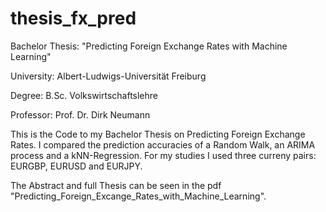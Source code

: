 # thesis_fx_pred

<p>Bachelor Thesis: "Predicting Foreign Exchange Rates with Machine Learning" </p>

 <p> University:   Albert-Ludwigs-Universität Freiburg</p>
 <p> Degree:       B.Sc. Volkswirtschaftslehre</p>
 <p> Professor:    Prof. Dr. Dirk Neumann</p>
<p></p>
<p>This is the Code to my Bachelor Thesis on Predicting Foreign Exchange Rates.
I compared the prediction accuracies of a Random Walk, an ARIMA process and a kNN-Regression.
For my studies I used three curreny pairs: EURGBP, EURUSD and EURJPY.</p>

<p> </p>

<p>The Abstract and full Thesis can be seen in the pdf "Predicting_Foreign_Excange_Rates_with_Machine_Learning".</p>


